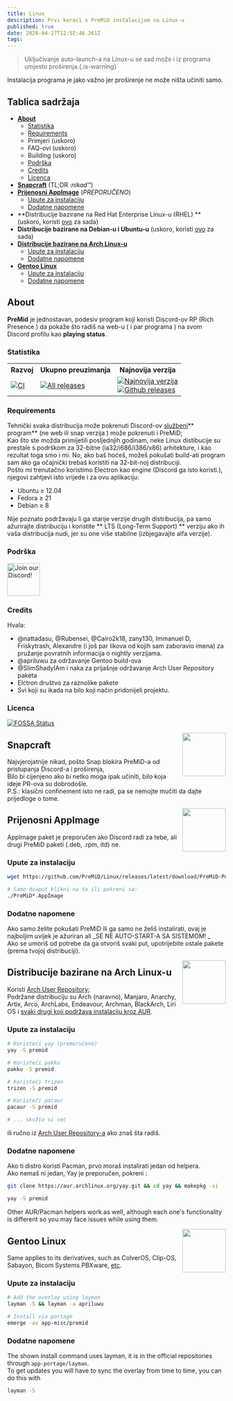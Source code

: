 ```yaml
---
title: Linux
description: Prvi koraci s PreMiD instalacijom na Linux-u
published: true
date: 2020-04-27T12:52:46.261Z
tags:
---
```


> Uključivanje auto-launch-a na Linux-u se sad može i iz programa umjesto proširenja.{.is-warning}

Instalacija programa je jako važno jer proširenje ne može ništa učiniti samo.

## Tablica sadržaja

- **[About](#about)**
  - [Statistika](#stats)
  - [Requirements](#requirements)
  - Primjeri (uskoro)
  - FAQ-ovi (uskoro)
  - Building (uskoro)
  - [Podrška](#support)
  - [Credits](#credits)
  - [Licenca](#license)
- **[Snapcraft](#snapcraft)** (TL;DR :_nikad_™️)
- **[Prijenosni AppImage](#portable-appimage)** (_PREPORUČENO_)
  - [Upute za instalaciju](#installation-instructions)
  - [Dodatne napomene](#additional-notes)
- **Distribucije bazirane na Red Hat Enterprise Linux-u (RHEL) ** (uskoro, koristi [ovo](#portable-appimage) za sada)
- **Distribucije bazirane na Debian-u i Ubuntu-u** (uskoro, koristi [ovo](#portable-appimage) za sada)
- **[Distribucije bazirane na Arch Linux-u](#arch-linux-based-distributions)**
  - [Upute za instalaciju](#installation-instructions-1)
  - [Dodatne napomene](#additional-notes-1)
- **[Gentoo Linux](#gentoo-linux)**
  - [Upute za instalaciju](#installation-instructions-2)
  - [Dodatne napomene](#additional-notes-2)

<a name="about"></a>

## About

**PreMid** je jednostavan, podesiv program koji koristi Discord-ov RP (Rich Presence ) da pokaže što radiš na web-u ( i par programa ) na svom Discord profilu kao **playing status**.

<a name="stats"></a>

### Statistika

<table>
  <tr>
    <th>Razvoj</th>
    <th>Ukupno preuzimanja</th>
    <th>Najnovija verzija</th>
  </tr>
  <tr>
    <td><a href="https://github.com/PreMiD/Linux/actions"><img src="https://github.com/PreMiD/Linux/workflows/CI/badge.svg?branch=master&event=push" alt="CI"></a></td>
    <td><a href="https://github.com/PreMiD/Linux/releases"><img src="https://img.shields.io/github/downloads/PreMiD/Linux/total.svg?maxAge=86400" alt="All releases"></a></td>
    <td><a href="https://github.com/PreMiD/Linux/releases/latest"><img src="https://img.shields.io/github/v/release/PreMiD/Linux.svg?maxAge=86400" alt="Najnovija verzija"><br><img src="https://img.shields.io/github/downloads/PreMiD/Linux/latest/total.svg?maxAge=86400" alt="Github releases"></a></td>
  </tr>
</table>

<a name="requirements"></a>

### Requirements

Tehnički svaka distribucija može pokrenuti Discord-ov [službeni](https://discordapp.com/download)** program** (ne web ili snap verzija ) može pokrenuti i PreMiD;</br>Kao što ste možda primijetili posljednjih godinam, neke Linux distibucije su prestale s podrškom za 32-bitne (ia32/i686/i386/x86) arhitekture, i kao rezultat toga smo i mi. No, ako baš hoćeš, možeš pokušati build-ati program sam ako ga očajnički trebaš koristiti na 32-bit-noj distribuciji.</br> Pošto mi trenutačno koristimo Electron kao engine (Discord ga isto koristi.), njegovi zahtjevi isto vrijede i za ovu aplikaciju:

- Ubuntu ≥ 12.04
- Fedora ≥ 21
- Debian ≥ 8

Nije poznato podržavaju li ga starije verzije drugih distribucija, pa samo ažurirajte distribuciju i koristite ** LTS (Long-Term Support) ** verziju ako ih vaša distribucija nudi, jer su one više stabilne (izbjegavajte alfa verzije).

<a name="support"></a>

### Podrška

<div>
  <a target="_blank" href="https://discord.gg/WvfVZ8T" title="Join our Discord!">
    <img height="75px" draggable="false" src="https://discordapp.com/api/guilds/493130730549805057/widget.png?style=banner2" alt="Join our Discord!">
  </a>
</div>

<a name="credits"></a>

### Credits

Hvala:

- @nattadasu, @Rubensei, @Cairo2k18, zany130, Immanuel D, Friskytrash, Alexandre (i još par likova od kojih sam zaboravio imena) za pružanje povratnih informacija o nightly verzijama.
- @apriluwu za održavanje Gentoo build-ova
- @SlimShadyIAm i naka za prijašnje održavanje Arch User Repository paketa
- Elctron društvo za raznolike pakete
- Svi koji su ikada na bilo koji način pridonijeli projektu.

<a name="license"></a>

### Licenca

[![FOSSA Status](https://app.fossa.io/api/projects/git%2Bgithub.com%2FPreMiD%2FLinux.svg?type=large)](https://app.fossa.io/projects/git%2Bgithub.com%2FPreMiD%2FLinux?ref=badge_large)

<img src="https://i.imgur.com/ACAxtmA.png" width="100" height="100" align="right"></img>
<a name="snapcraft"></a>

## Snapcraft

Najvjerojatnije nikad, pošto Snap blokira PreMiD-a od pristupanja Discord-a i proširenja,</br>Bilo bi cijenjeno ako bi netko moga ipak učiniti, bilo koja ideje PR-ova su dobrodošle.</br>P.S.: klasični confinement isto ne radi, pa se nemojte mučiti da dajte prijedloge o tome.

<img src="https://i.imgur.com/qEZOOfU.png" width="100" height="100" align="right"></img>
<a name="appimage"></a>

## Prijenosni AppImage

AppImage paket je preporučen ako Discord radi za tebe, ali drugi PreMiD paketi (.deb, .rpm, itd) ne.

<a name="appimageinstall"></a>

### Upute za instalaciju

```bash
wget https://github.com/PreMiD/Linux/releases/latest/download/PreMiD-Portable.AppImage && chmod a+x PreMiD*.AppImage
```

```bash
# Samo dvaput klikni na to ili pokreni sa:
./PreMiD*.AppImage
```

<a name="appimagenotes"></a>

### Dodatne napomene

Ako samo želite pokušati PreMiD ili ga samo ne želiš instalirati, ovaj je najboljim uvijek je ažuriran ali _SE NE AUTO-START-A SA SISTEMOM! _</br>Ako se umoriš od potrebe da ga otvoriš svaki put, upotrijebite ostale pakete (prema tvojoj distribuciji).

<a name="arch"></a>
<img src="https://i.imgur.com/NBevNlU.png" width="100" height="100" align="right"></img>

## Distribucije bazirane na Arch Linux-u

Koristi [Arch User Repository](https://aur.archlinux.org/packages/premid);</br>Podržane distribuciju su Arch (naravno), Manjaro, Anarchy, Artix, Arco, ArchLabs, Endeavour, Archman, BlackArch, Liri OS i [ svaki drugi koji podržava instalaciju kroz AUR](https://wiki.archlinux.org/index.php/Arch-based_distributions#Active).

<a name="archinstall"></a>

### Upute za instalaciju

```bash
# Koristeći yay (premorućeno)
yay -S premid
```

```bash
# Koristeći pakku
pakku -S premid
```

```bash
# Koristeći trizen
trizen -S premid
```

```bash
# Koristeći pacaur
pacaur -S premid
```

```bash
# ... skužio si već
```

ili ručno iz [Arch User Repository-a](https://aur.archlinux.org/packages/premid) ako znaš šta radiš.

<a name="archnotes"></a>

### Dodatne napomene

Ako ti distro koristi Pacman, prvo moraš instalirati jedan od helpera. </br> Ako nemaš ni jedan, Yay je preporučen, pokreni :

```bash
git clone https://aur.archlinux.org/yay.git && cd yay && makepkg -si
```

```bash
yay -S premid
```

Other AUR/Pacman helpers work as well, although each one's functionality is different so you may face issues while using them.

<img src="https://i.imgur.com/Kv1X2to.png" width="100" height="100" align="right"></img>
<a name="gentoo"></a>

## Gentoo Linux

Same applies to its derivatives, such as ColverOS, Clip-OS, Sabayon, Bicom Systems PBXware, [etc](https://wiki.gentoo.org/wiki/Distributions_based_on_Gentoo#Active_projects).

<a name="gentooinstall"></a>

### Upute za instalaciju

```bash
# Add the overlay using layman
layman -S && layman -a apriluwu
```

```bash
# Install via portage
emerge -av app-misc/premid
```

<a name="gentoonotes"></a>

### Dodatne napomene

The shown install command uses layman, it is in the official repositories through `app-portage/layman`.<br> To get updates you will have to sync the overlay from time to time, you can do this with

```bash
layman -S
```